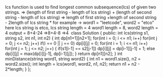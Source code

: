 lcs function is used to find longest common subsequence(lcs) of given two strings.
=> (length of first string - length of lcs string) + (length of second string - length of lcs string)
=> length of first string +length of second string - 2length of lcs string *
for example -> word1 = "leetcode", word2 = "etco"
here lcs string is etco, lcs string length = 4
word1 length = 8, word2 length = 4
output = 8+4-24
=>8+4-8
=>4
​
class Solution {
public:
int lcs(string s1, string s2, int n1, int n2)
{
int dp[n1+1][n2+1];
for(int i = 0; i <= n1; i++)
for(int j = 0; j <= n2; j++)
if(i == 0 || j == 0) dp[i][j] = 0;
for(int i = 1; i <= n1; i++)
for(int j = 1; j <= n2; j++)
{
if(s1[i-1] == s2[j-1]) dp[i][j] = dp[i-1][j-1] + 1;
else dp[i][j] = max(dp[i][j-1], dp[i-1][j]);
}
return dp[n1][n2];
}
int minDistance(string word1, string word2) {
int n1 = word1.size(), n2 = word2.size();
int length = lcs(word1, word2, n1, n2);
return n1 + n2 - 2*length;
}
};